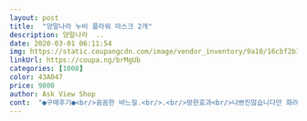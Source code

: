 ```yaml
---
layout: post 
title:  "양말나라 누비 플라워 마스크 2개" 
description: 양말나라  ..
date: 2020-03-01 06:11:54 
img: https://static.coupangcdn.com/image/vendor_inventory/9a10/16cbf2b174b2ecf13d478f2751557062b787e04662795c709df4b5dc2156.jpg 
linkUrl: https://coupa.ng/brMgUb 
categories: [1008] 
color: 43A047 
price: 9800 
author: Ask View Shop 
cont:  "●구매후기●<br/>꼼꼼한 바느질.<br/>.<br/>방한효과<br/>나쁘진않습니다만 화려한 무늬가 부담스럽다면 비춥니다.<br/> 작지않아서 전 좋구요 4장샀는데 2장은 친정어머니 가져다 드릴려구요.<br/> 화려한 무늬라 어르신들은 뭐 나름 쓸거같아요.<br/><br/>엄마가 늘 마스크를 하셔서 사서 보내 드렸어요.<br/> 예쁘고 좋은 면이라고 하시네요.<br/><br/>집에서 하루 착용후기: 가운데 박음질이 턱쪽에 걸리적거리며 나중엔 살이 쓸리네요.<br/><br/>" 
---
```

